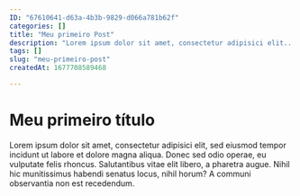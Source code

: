 ```yaml
---
ID: "67610641-d63a-4b3b-9829-d066a781b62f"
categories: []
title: "Meu primeiro Post"
description: "Lorem ipsum dolor sit amet, consectetur adipisici elit..."
tags: []
slug: "meu-primeiro-post"
createdAt: 1677708589468

---
```

# Meu primeiro título

Lorem ipsum dolor sit amet, consectetur adipisici elit, sed eiusmod tempor incidunt ut labore et dolore magna aliqua. Donec sed odio operae, eu vulputate felis rhoncus. Salutantibus vitae elit libero, a pharetra augue. Nihil hic munitissimus habendi senatus locus, nihil horum? A communi observantia non est recedendum.


